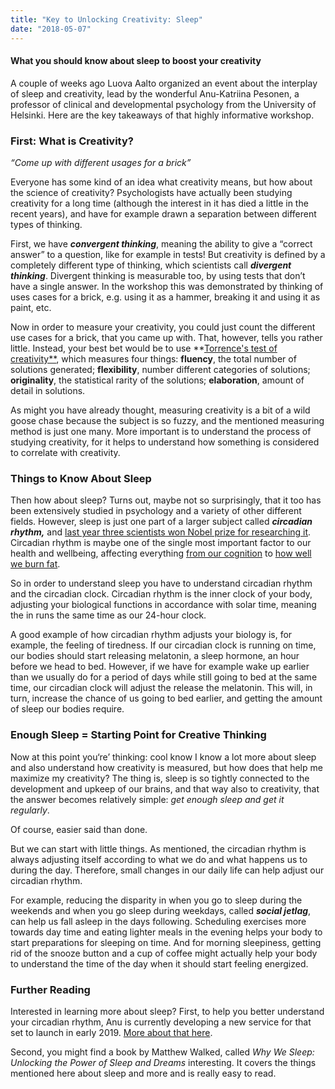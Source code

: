 ```yaml
---
title: "Key to Unlocking Creativity: Sleep"
date: "2018-05-07"
---
```


#### What you should know about sleep to boost your creativity

A couple of weeks ago Luova Aalto organized an event about the interplay of sleep and creativity, lead by the wonderful Anu-Katriina Pesonen, a professor of clinical and developmental psychology from the University of Helsinki. Here are the key takeaways of that highly informative workshop.

### First: What is Creativity?

_“Come up with different usages for a brick”_

Everyone has some kind of an idea what creativity means, but how about the science of creativity? Psychologists have actually been studying creativity for a long time (although the interest in it has died a little in the recent years), and have for example drawn a separation between different types of thinking.

First, we have **_convergent thinking_**, meaning the ability to give a “correct answer” to a question, like for example in tests! But creativity is defined by a completely different type of thinking, which scientists call **_divergent thinking_**. Divergent thinking is measurable too, by using tests that don’t have a single answer. In the workshop this was demonstrated by thinking of uses cases for a brick, e.g. using it as a hammer, breaking it and using it as paint, etc.

Now in order to measure your creativity, you could just count the different use cases for a brick, that you came up with. That, however, tells you rather little. Instead, your best bet would be to use **[Torrence's test of creativity**](https://en.wikipedia.org/wiki/Torrance_Tests_of_Creative_Thinking), which measures four things: **fluency**, the total number of solutions generated; **flexibility**, number different categories of solutions; **originality**, the statistical rarity of the solutions; **elaboration**, amount of detail in solutions.

As might you have already thought, measuring creativity is a bit of a wild goose chase because the subject is so fuzzy, and the mentioned measuring method is just one many. More important is to understand the process of studying creativity, for it helps to understand how something is considered to correlate with creativity.

### Things to Know About Sleep

Then how about sleep? Turns out, maybe not so surprisingly, that it too has been extensively studied in psychology and a variety of other different fields. However, sleep is just one part of a larger subject called **_circadian rhythm,_** and [last year three scientists won Nobel prize for researching it](https://www.nobelprize.org/nobel_prizes/medicine/laureates/2017/press.html). Circadian rhythm is maybe one of the single most important factor to our health and wellbeing, affecting everything [from our cognition](http://www.cambridgecognition.com/blog/entry/how-your-body-clock-may-affect-cognition) to [how well we burn fat](https://www.sciencedaily.com/releases/2017/07/170718091542.htm).

So in order to understand sleep you have to understand circadian rhythm and the circadian clock. Circadian rhythm is the inner clock of your body, adjusting your biological functions in accordance with solar time, meaning the in runs the same time as our 24-hour clock.

A good example of how circadian rhythm adjusts your biology is, for example, the feeling of tiredness. If our circadian clock is running on time, our bodies should start releasing melatonin, a sleep hormone, an hour before we head to bed. However, if we have for example wake up earlier than we usually do for a period of days while still going to bed at the same time, our circadian clock will adjust the release the melatonin. This will, in turn, increase the chance of us going to bed earlier, and getting the amount of sleep our bodies require.

### Enough Sleep = Starting Point for Creative Thinking

Now at this point you‘re’ thinking: cool know I know a lot more about sleep and also understand how creativity is measured, but how does that help me maximize my creativity? The thing is, sleep is so tightly connected to the development and upkeep of our brains, and that way also to creativity, that the answer becomes relatively simple: _get enough sleep and get it regularly_.

Of course, easier said than done.

But we can start with little things. As mentioned, the circadian rhythm is always adjusting itself according to what we do and what happens us to during the day. Therefore, small changes in our daily life can help adjust our circadian rhythm.

For example, reducing the disparity in when you go to sleep during the weekends and when you go sleep during weekdays, called **_social jetlag_**, can help us fall asleep in the days following. Scheduling exercises more towards day time and eating lighter meals in the evening helps your body to start preparations for sleeping on time. And for morning sleepiness, getting rid of the snooze button and a cup of coffee might actually help your body to understand the time of the day when it should start feeling energized.

### Further Reading

Interested in learning more about sleep? First, to help you better understand your circadian rhythm, Anu is currently developing a new service for that set to launch in early 2019. [More about that here](https://www.nyxo.fi/).

Second, you might find a book by Matthew Walked, called _Why We Sleep: Unlocking the Power of Sleep and Dreams_ interesting. It covers the things mentioned here about sleep and more and is really easy to read.
